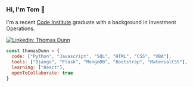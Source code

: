 ### Hi, I'm Tom 👋

I'm a recent [Code Institute](https://codeinstitute.net/about-us/) graduate with a background in Investment Operations.

[![Linkedin: Thomas Dunn](https://img.shields.io/badge/-LinkedIn-blue?style=flat-square&logo=Linkedin&logoColor=white&link=https://www.linkedin.com/in/thomasdunn891/)](https://www.linkedin.com/in/thomasdunn891/)

```javascript
const thomasDunn = {
  code: ["Python", "Javascript", "SQL", "HTML", "CSS", "VBA"],
  tools: ["Django", "Flask", "MongoDB", "Bootstrap", "MaterialCSS"],
  learning: ["React"],
  openToCollaborate: true
}
```
